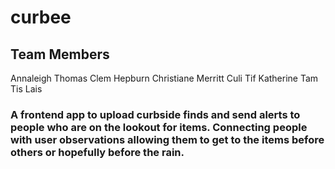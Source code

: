 # curbee

## Team Members
Annaleigh Thomas
Clem Hepburn
Christiane Merritt
Culi Tif
Katherine Tam
Tis Lais


### A frontend app to upload curbside finds and send alerts to people who are on the lookout for items. Connecting people with user observations allowing them to get to the items before others or hopefully before the rain. 